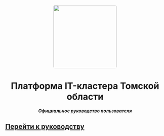 <p align="center">
  <a href="https://cluster-guide.readthedocs.io/ru/latest/">
    <img src="https://user-images.githubusercontent.com/73885381/228187286-325746e4-16aa-47e5-a15e-ce589496f9df.png" width="200px" style="display: inline-block; border-radius: 5px">
  </a>
</p>
<h1 align="center">
  Платформа IT-кластера Томской области
</h1>
<p align="center">
    <em><b>Официальное руководство пользователя</b></em>
</p>

## [Перейти к руководству](https://cluster-guide.readthedocs.io/ru/latest/#_1)
